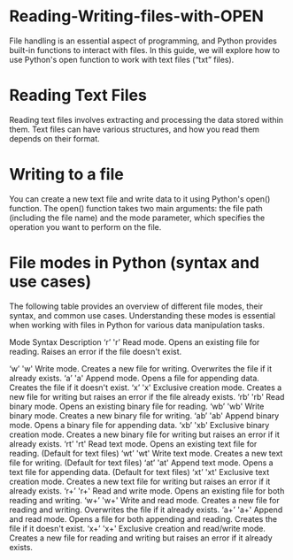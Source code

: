 # Reading-Writing-files-with-OPEN
File handling is an essential aspect of programming, and Python provides built-in functions to interact with files. In this guide, we will explore how to use Python's open function to work with text files (“txt” files).

# Reading Text Files
Reading text files involves extracting and processing the data stored within them. Text files can have various structures, and how you read them depends on their format. 

# Writing to a file
You can create a new text file and write data to it using Python's open() function. The open() function takes two main arguments: the file path (including the file name) and the mode parameter, which specifies the operation you want to perform on the file.


# File modes in Python (syntax and use cases)
The following table provides an overview of different file modes, their syntax, and common use cases. Understanding these modes is essential when working with files in Python for various data manipulation tasks.

Mode	Syntax	Description
‘r’	'r'	Read mode. Opens an existing file for reading. Raises an error if the file doesn't exist.

‘w’	'w'	Write mode. Creates a new file for writing. Overwrites the file if it already exists.
‘a’	'a'	Append mode. Opens a file for appending data. Creates the file if it doesn't exist.
‘x’	'x'	Exclusive creation mode. Creates a new file for writing but raises an error if the file already exists.
‘rb’	'rb'	Read binary mode. Opens an existing binary file for reading.
‘wb’	'wb'	Write binary mode. Creates a new binary file for writing.
‘ab’	'ab'	Append binary mode. Opens a binary file for appending data.
‘xb’	'xb'	Exclusive binary creation mode. Creates a new binary file for writing but raises an error if it already exists.
‘rt’	'rt'	Read text mode. Opens an existing text file for reading. (Default for text files)
‘wt’	'wt'	Write text mode. Creates a new text file for writing. (Default for text files)
‘at’	'at'	Append text mode. Opens a text file for appending data. (Default for text files)
‘xt’	'xt'	Exclusive text creation mode. Creates a new text file for writing but raises an error if it already exists.
‘r+’	'r+'	Read and write mode. Opens an existing file for both reading and writing.
‘w+’	'w+'	Write and read mode. Creates a new file for reading and writing. Overwrites the file if it already exists.
‘a+’	'a+'	Append and read mode. Opens a file for both appending and reading. Creates the file if it doesn't exist.
‘x+’	'x+'	Exclusive creation and read/write mode. Creates a new file for reading and writing but raises an error if it already exists.




